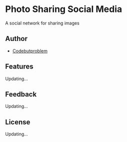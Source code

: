 # Photo Sharing Social Media

A social network for sharing images


## Author
- [Codebutproblem](https://github.com/Codebutproblem)


## Features

Updating...

## Feedback

Updating...

## License
Updating...